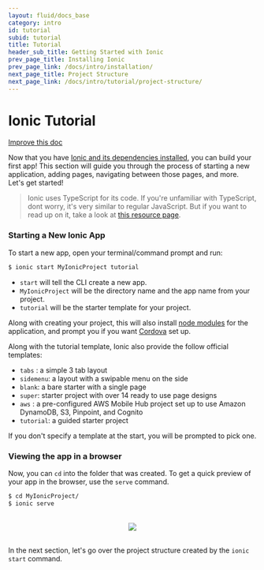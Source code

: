```yaml
---
layout: fluid/docs_base
category: intro
id: tutorial
subid: tutorial
title: Tutorial
header_sub_title: Getting Started with Ionic
prev_page_title: Installing Ionic
prev_page_link: /docs/intro/installation/
next_page_title: Project Structure
next_page_link: /docs/intro/tutorial/project-structure/
---
```


# Ionic Tutorial

<a class="improve-v2-docs" href='https://github.com/ionic-team/ionic-site/edit/master/content/docs/intro/tutorial/index.md'>
  Improve this doc
</a>

Now that you have [Ionic and its dependencies installed](../installation), you
can build your first app! This section will guide you through the process of
starting a new application, adding pages, navigating between those pages, and
more. Let's get started!

> Ionic uses TypeScript for its code. If you're unfamiliar with TypeScript, dont
> worry, it's very similar to regular JavaScript. But if you want to read up on
> it, take a look at [this resource
> page](https://ionicframework.com/docs/resources/what-is/#typescript).

### Starting a New Ionic App

To start a new app, open your terminal/command prompt and run:

```bash
$ ionic start MyIonicProject tutorial
```

* `start` will tell the CLI create a new app.
* `MyIonicProject` will be the directory name and the app name from your
  project.
* `tutorial` will be the starter template for your project.

Along with creating your project, this will also install [node
modules](../../resources/what-is/#npm) for the application, and prompt you if
you want [Cordova](../../resources/what-is/#cordova) set up.

Along with the tutorial template, Ionic also provide the follow official
templates:

* `tabs` : a simple 3 tab layout
* `sidemenu`: a layout with a swipable menu on the side
* `blank`: a bare starter with a single page
* `super`: starter project with over 14 ready to use page designs
* `aws` :  a pre-configured AWS Mobile Hub project set up to use Amazon DynamoDB, S3, Pinpoint, and Cognito
* `tutorial`: a guided starter project

If you don't specify a template at the start, you will be prompted to pick one.

### Viewing the app in a browser

Now, you can `cd` into the folder that was created. To get a quick preview of
your app in the browser, use the `serve` command.

```bash
$ cd MyIonicProject/
$ ionic serve
```

<br/>
<center>
  <img src="/img/docs/tutorial-screen.png" style="max-width: 320px">
</center>
<br/>

In the next section, let's go over the project structure created by the `ionic
start` command.
